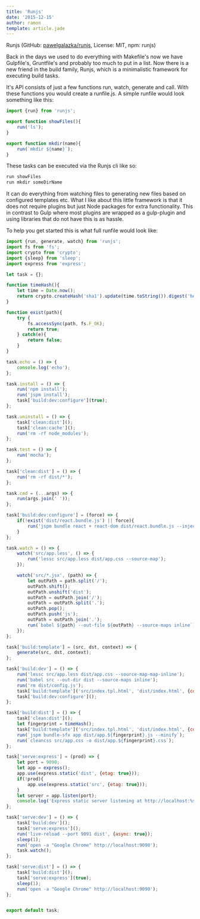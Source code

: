 ```yaml
---
title: 'Runjs'
date: '2015-12-15'
author: ramon
template: article.jade
---
```


Runjs (GitHub: [pawelgalazka/runjs](https://github.com/pawelgalazka/runjs), License: MIT, npm: runjs)

Back in the days we used to do everything with Makefile's now we have Gulpfile's, Gruntfile's and probably too much to put in a list.
Now there is a new friend in the build family, Runjs, which is a minimalistic framework for executing build tasks.

It's API consists of just a few functions run, watch, generate and call. With these functions you would create a runfile.js.
A simple runfile would look something like this:

```javascript
import {run} from 'runjs';

export function showFiles(){
    run('ls');
}

export function mkdir(name){
    run(`mkdir ${name}`);
}
```

These tasks can be executed via the Runjs cli like so:

```bash
run showFiles
run mkdir someDirName
```

It can do everything from watching files to generating new files based on configured templates etc.
What I like about this little framework is that it does not require plugins but just Node packages for extra functionality. This in contrast to Gulp where most plugins are wrapped as a gulp-plugin and using libraries that do not have this is as hassle.

To help you get started this is what full runfile would look like:

```javascript
import {run, generate, watch} from 'runjs';
import fs from 'fs';
import crypto from 'crypto';
import {sleep} from 'sleep';
import express from 'express';

let task = {};

function timeHash(){
    let time = Date.now();
    return crypto.createHash('sha1').update(time.toString()).digest('hex');
}

function exist(path){
    try {
        fs.accessSync(path, fs.F_OK);
        return true;
    } catch(e){
        return false;
    }
}

task.echo = () => {
    console.log('echo');
};

task.install = () => {
    run('npm install');
    run('jspm install');
    task['build:dev:configure'](true);
};

task.uninstall = () => {
    task['clean:dist']();
    task['clean:cache']();
    run('rm -rf node_modules');
};

task.test = () => {
    run('mocha');
};

task['clean:dist'] = () => {
    run('rm -rf dist/*');
};

task.cmd = (...args) => {
    run(args.join(' '));
};

task['build:dev:configure'] = (force) => {
    if(!exist('dist/react.bundle.js') || force){
        run('jspm bundle react + react-dom dist/react.bundle.js --inject');
    }
};

task.watch = () => {
    watch('src/app.less', () => {
        run('lessc src/app.less dist/app.css --source-map');
    });

    watch('src/*.jsx', (path) => {
        let outPath = path.split('/');
        outPath.shift();
        outPath.unshift('dist');
        outPath = outPath.join('/');
        outPath = outPath.split('.');
        outPath.pop();
        outPath.push('js');
        outPath = outPath.join('.');
        run(`babel ${path} --out-file ${outPath} --source-maps inline`);
    });
};

task['build:template'] = (src, dst, context) => {
    generate(src, dst, context);
};

task['build:dev'] = () => {
    run('lessc src/app.less dist/app.css --source-map-map-inline');
    run('babel src --out-dir dist --source-maps inline');
    run('rm dist/config.js');
    task['build:template']('src/index.tpl.html', 'dist/index.html', {compiled: false});
    task['build:dev:configure']();
};

task['build:dist'] = () => {
    task['clean:dist']();
    let fingerprint = timeHash();
    task['build:template']('src/index.tpl.html', 'dist/index.html', {compiled: true, fingerprint: fingerprint});
    run(`jspm bundle-sfx app dist/app.${fingerprint}.js --minify`);
    run(`cleancss src/app.css -o dist/app.${fingerprint}.css`);
};

task['serve:express'] = (prod) => {
    let port = 9090;
    let app = express();
    app.use(express.static('dist', {etag: true}));
    if(!prod){
        app.use(express.static('src', {etag: true}));
    }
    let server = app.listen(port);
    console.log('Express static server listening at http://localhost:%s', port);
};

task['serve:dev'] = () => {
    task['build:dev']();
    task['serve:express']();
    run('live-reload --port 9091 dist', {async: true});
    sleep(1);
    run('open -a "Google Chrome" http://localhost:9090');
    task.watch();
};

task['serve:dist'] = () => {
    task['build:dist']();
    task['serve:express'](true);
    sleep(1);
    run('open -a "Google Chrome" http://localhost:9090');
};


export default task;
```
